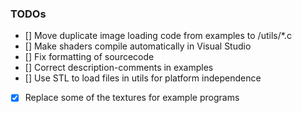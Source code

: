 ### TODOs

- [] Move duplicate image loading code from examples to /utils/*.c
- [] Make shaders compile automatically in Visual Studio
- [] Fix formatting of sourcecode
- [] Correct description-comments in examples
- [] Use STL to load files in utils for platform independence
- [x] Replace some of the textures for example programs